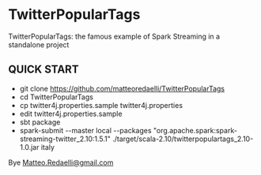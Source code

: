 # TwitterPopularTags
TwitterPopularTags: the famous example of Spark Streaming in a standalone project

## QUICK START

* git clone https://github.com/matteoredaelli/TwitterPopularTags
* cd TwitterPopularTags
* cp twitter4j.properties.sample twitter4j.properties
* edit twitter4j.properties.sample
* sbt package
* spark-submit --master local --packages "org.apache.spark:spark-streaming-twitter_2.10:1.5.1"  ./target/scala-2.10/twitterpopulartags_2.10-1.0.jar italy

Bye
Matteo.Redaelli@gmail.com
